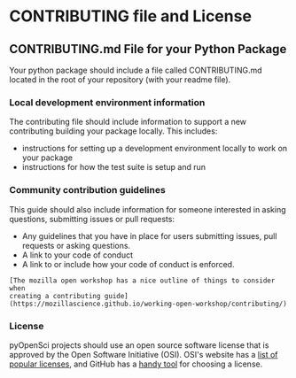 # CONTRIBUTING file and License

## CONTRIBUTING.md File for your Python Package 

Your python package should include a file called CONTRIBUTING.md located in the 
root of your repository (with your readme file).

### Local development environment information 

The contributing file should include information to support a new contributing 
building your package locally. This includes:

* instructions for setting up a development environment locally to work on your package
* instructions for how the test suite is setup and run 

### Community contribution guidelines
This guide should also include information for someone interested in asking questions, 
submitting issues or pull requests:

* Any guidelines that you have in place for users submitting issues, pull requests or asking questions. 
* A link to your code of conduct
* A link to or include how your code of conduct is enforced.

```{note}
[The mozilla open workshop has a nice outline of things to consider when 
creating a contributing guide](https://mozillascience.github.io/working-open-workshop/contributing/)
```

### License
pyOpenSci projects should use an open source software license that is approved 
by the Open Software Initiative (OSI). OSI's website has a 
[list of popular licenses](https://opensource.org/licenses), and GitHub has a 
[handy tool](https://choosealicense.com/) for choosing a license.

<!-- 
pyOpenSci packages must:

- Contain full documentation for any user-facing functions.
- Have a test suite that covers the major functionality of the package.
- Use continuous integration.
- Use an OSI approved software license.

**Good/Better/Best:**
- **Good:** Include a open source software license with your package.
- **Better/Best:** Choose a license based on your needs and future use of package, plus explain your choice in your submission for review. -->